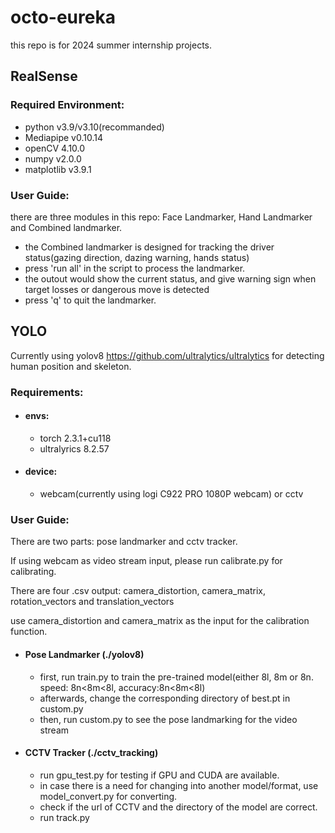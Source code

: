 # octo-eureka

this repo is for 2024 summer internship projects.


## RealSense

### Required Environment:
- python v3.9/v3.10(recommanded)
- Mediapipe v0.10.14
- openCV 4.10.0
- numpy v2.0.0
- matplotlib v3.9.1

### User Guide:
there are three modules in this repo: Face Landmarker, Hand Landmarker and Combined landmarker.

- the Combined landmarker is designed for tracking the driver status(gazing direction, dazing warning, hands status)
- press 'run all' in the script to process the landmarker.
- the outout would show the current status, and give warning sign when target losses or dangerous move is detected
- press 'q' to quit the landmarker.

## YOLO

Currently using yolov8 <https://github.com/ultralytics/ultralytics> for detecting human position and skeleton.

### Requirements:
- #### envs:
  - torch 2.3.1+cu118
  - ultralyrics 8.2.57
- #### device:
  - webcam(currently using logi C922 PRO 1080P webcam) or cctv

### User Guide:

There are two parts: pose landmarker and cctv tracker.

If using webcam as video stream input, please run calibrate.py for calibrating.

There are four .csv output: camera_distortion, camera_matrix, rotation_vectors and translation_vectors

use camera_distortion and camera_matrix as the input for the calibration function.

- #### Pose Landmarker (./yolov8)
  - first, run train.py to train the pre-trained model(either 8l, 8m or 8n. speed: 8n<8m<8l, accuracy:8n<8m<8l)
  - afterwards, change the corresponding directory of best.pt in custom.py
  - then, run custom.py to see the pose landmarking for the video stream

- #### CCTV Tracker (./cctv_tracking)
  - run gpu_test.py for testing if GPU and CUDA are available.
  - in case there is a need for changing into another model/format, use model_convert.py for converting.
  - check if the url of CCTV and the directory of the model are correct.
  - run track.py

